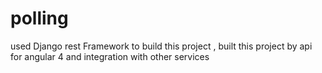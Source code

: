# polling
used Django rest Framework to build this project , built this project by api for angular 4 and integration with other services
